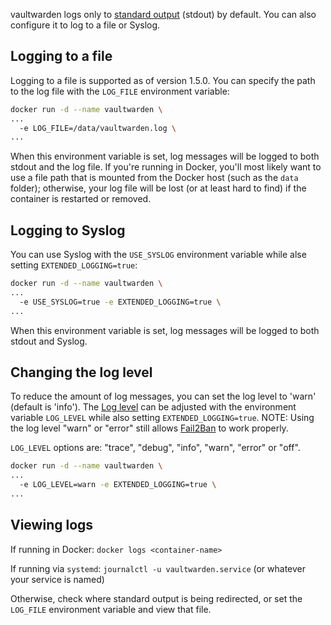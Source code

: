 vaultwarden logs only to [standard output](https://en.wikipedia.org/wiki/Standard_streams#Standard_output_(stdout)) (stdout) by default. You can also configure it to log to a file or Syslog.

## Logging to a file

Logging to a file is supported as of version 1.5.0. You can specify the path to the log file with the `LOG_FILE` environment variable:

```sh
docker run -d --name vaultwarden \
...
  -e LOG_FILE=/data/vaultwarden.log \
...
```

When this environment variable is set, log messages will be logged to both stdout and the log file. If you're running in Docker, you'll most likely want to use a file path that is mounted from the Docker host (such as the `data` folder); otherwise, your log file will be lost (or at least hard to find) if the container is restarted or removed.

## Logging to Syslog

You can use Syslog with the `USE_SYSLOG` environment variable while alse setting `EXTENDED_LOGGING=true`:

```sh
docker run -d --name vaultwarden \
...
  -e USE_SYSLOG=true -e EXTENDED_LOGGING=true \
...
```

When this environment variable is set, log messages will be logged to both stdout and Syslog.

## Changing the log level

To reduce the amount of log messages, you can set the log level to 'warn' (default is 'info'). The [Log level](https://docs.rs/log/0.4.7/log/enum.Level.html#variants) can be adjusted with the environment variable `LOG_LEVEL` while also setting `EXTENDED_LOGGING=true`. NOTE: Using the log level "warn" or "error" still allows [Fail2Ban](https://github.com/dani-garcia/vaultwarden/wiki/Fail2Ban-Setup) to work properly.

`LOG_LEVEL` options are: "trace", "debug", "info", "warn", "error" or "off".

```sh
docker run -d --name vaultwarden \
...
  -e LOG_LEVEL=warn -e EXTENDED_LOGGING=true \
...
```

## Viewing logs

If running in Docker: `docker logs <container-name>`

If running via `systemd`: `journalctl -u vaultwarden.service` (or whatever your service is named)

Otherwise, check where standard output is being redirected, or set the `LOG_FILE` environment variable and view that file.